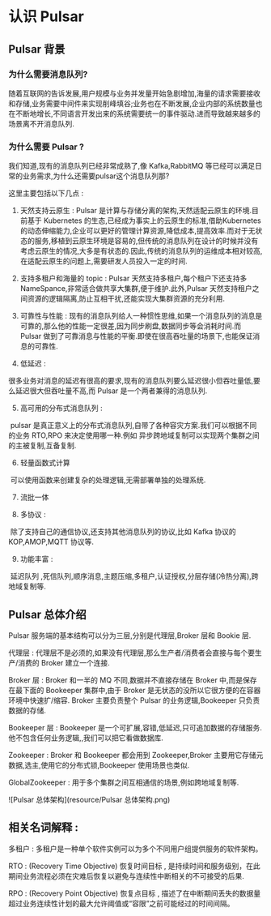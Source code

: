 # 认识 Pulsar


## Pulsar 背景

### 为什么需要消息队列?

随着互联网的告诉发展,用户规模与业务并发量开始急剧增加,海量的请求需要接收和存储,业务需要中间件来实现削峰填谷;业务也在不断发展,企业内部的系统数量也在不断地增长,不同语言开发出来的系统需要统一的事件驱动.进而导致越来越多的场景离不开消息队列.

### 为什么需要 Pulsar ?

我们知道,现有的消息队列已经非常成熟了,像 Kafka,RabbitMQ 等已经可以满足日常的业务需求,为什么还需要pulsar这个消息队列那?

这里主要包括以下几点 : 

1. 天然支持云原生 : 
   Pulsar 是计算与存储分离的架构,天然适配云原生的环境.目前基于 Kubernetes 的生态,已经成为事实上的云原生的标准,借助Kubernetes的动态伸缩能力,企业可以更好的管理计算资源,降低成本,提高效率.而对于无状态的服务,移植到云原生环境是容易的,但传统的消息队列在设计的时候并没有考虑云原生的情况,大多是有状态的.因此,传统的消息队列的运维成本相对较高,在适配云原生的问题上,需要研发人员投入一定的时间.

2. 支持多租户和海量的 topic : 
    Pulsar 天然支持多租户,每个租户下还支持多 NameSpance,非常适合做共享大集群,便于维护.此外,Pulsar 天然支持租户之间资源的逻辑隔离,防止互相干扰,还能实现大集群资源的充分利用.

3. 可靠性与性能 : 
    现有的消息队列给人一种惯性思维,如果一个消息队列的消息是可靠的,那么他的性能一定很差,因为同步刷盘,数据同步等会消耗时间.而 Pulsar 做到了可靠消息与性能的平衡.即使在很高吞吐量的场景下,也能保证消息的可靠性.

4. 低延迟 : 

​		很多业务对消息的延迟有很高的要求,现有的消息队列要么延迟很小但吞吐量低,要么延迟很大但吞吐量不高,而 Pulsar 是一个两者兼得的消息队列.

5. 高可用的分布式消息队列 : 

​	pulsar 是真正意义上的分布式消息队列,自带了各种容灾方案.我们可以根据不同的业务 RTO,RPO 来决定使用哪一种.例如 异步跨地域复制可以实现两个集群之间的主被复制,互备复制.

6. 轻量函数式计算

​	可以使用函数来创建复杂的处理逻辑,无需部署单独的处理系统.

7. 流批一体

8. 多协议 :

​	除了支持自己的通信协议,还支持其他消息队列的协议,比如 Kafka 协议的 KOP,AMOP,MQTT 协议等.

9. 功能丰富 : 

​	延迟队列 ,死信队列,顺序消息,主题压缩,多租户,认证授权,分层存储(冷热分离),跨地域复制等.

## Pulsar 总体介绍

Pulsar 服务端的基本结构可以分为三层,分别是代理层,Broker 层和 Bookie 层.

代理层 : 代理层不是必须的,如果没有代理层,那么生产者/消费者会直接与每个要生产/消费的 Broker 建立一个连接.

Broker 层 : Broker 和一半的 MQ 不同,数据并不直接存储在 Broker 中,而是保存在最下面的 Bookeeper 集群中,由于 Broker 是无状态的没所以它很方便的在容器环境中快速扩/缩容. Broker 主要负责整个 Pulsar 的业务逻辑,Bookeeper 只负责数据的存储.

Bookeeper 层 : Bookeeper 是一个可扩展,容错,低延迟,只可追加数据的存储服务.他不包含任何业务逻辑,,我们可以把它看做数据库.

Zookeeper : Broker 和 Bookeeper 都会用到 Zookeeper,Broker 主要用它存储元数据,选主,使用它的分布式锁,Bookeeper 使用场景也类似.

GlobalZookeeper : 用于多个集群之间互相通信的场景,例如跨地域复制等.



![Pulsar 总体架构](resource/Pulsar 总体架构.png)



## 相关名词解释 : 

多租户 : 多租户是一种单个软件实例可以为多个不同用户组提供服务的软件架构。

RTO : (Recovery Time Objective) 恢复时间目标 , 是持续时间和服务级别，在此期间业务流程必须在灾难后恢复以避免与连续性中断相关的不可接受的后果.

RPO : (Recovery Point Objective) 恢复点目标 , 描述了在中断期间丢失的数据量超过业务连续性计划的最大允许阈值或“容限”之前可能经过的时间间隔。





